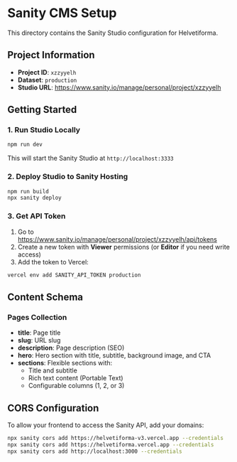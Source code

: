 # Sanity CMS Setup

This directory contains the Sanity Studio configuration for Helvetiforma.

## Project Information
- **Project ID**: `xzzyyelh`
- **Dataset**: `production`
- **Studio URL**: https://www.sanity.io/manage/personal/project/xzzyyelh

## Getting Started

### 1. Run Studio Locally
```bash
npm run dev
```
This will start the Sanity Studio at `http://localhost:3333`

### 2. Deploy Studio to Sanity Hosting
```bash
npm run build
npx sanity deploy
```

### 3. Get API Token
1. Go to https://www.sanity.io/manage/personal/project/xzzyyelh/api/tokens
2. Create a new token with **Viewer** permissions (or **Editor** if you need write access)
3. Add the token to Vercel:
```bash
vercel env add SANITY_API_TOKEN production
```

## Content Schema

### Pages Collection
- **title**: Page title
- **slug**: URL slug
- **description**: Page description (SEO)
- **hero**: Hero section with title, subtitle, background image, and CTA
- **sections**: Flexible sections with:
  - Title and subtitle
  - Rich text content (Portable Text)
  - Configurable columns (1, 2, or 3)

## CORS Configuration

To allow your frontend to access the Sanity API, add your domains:
```bash
npx sanity cors add https://helvetiforma-v3.vercel.app --credentials
npx sanity cors add https://helvetiforma.vercel.app --credentials
npx sanity cors add http://localhost:3000 --credentials
```

